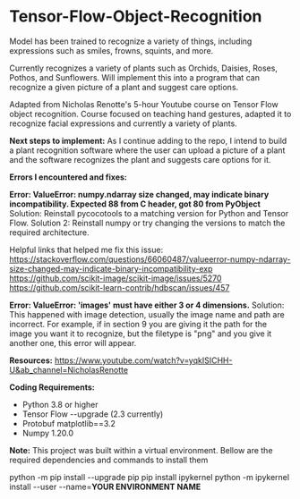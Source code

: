 # Tensor-Flow-Object-Recognition
Model has been trained to recognize a variety of things, including expressions such as smiles, frowns, squints, and more.

Currently recognizes a variety of plants such as Orchids, Daisies, Roses, Pothos, and Sunflowers. Will implement this into a program that can recognize a given picture of a plant and suggest care options.

Adapted from Nicholas Renotte's 5-hour Youtube course on Tensor Flow object recognition. Course focused on teaching hand gestures, adapted it to recognize facial expressions and currently a variety of plants.

**Next steps to implement:**
As I continue adding to the repo, I intend to build a plant recognition software where the user can upload a picture of a plant and the software recognizes the plant and suggests care options for it.

****Errors I encountered and fixes:****

**Error: ValueError: numpy.ndarray size changed, may indicate binary incompatibility. Expected 88 from C header, got 80 from PyObject**
Solution: Reinstall pycocotools to a matching version for Python and Tensor Flow. 
Solution 2: Reinstall numpy or try changing the versions to match the required architecture.

Helpful links that helped me fix this issue:
https://stackoverflow.com/questions/66060487/valueerror-numpy-ndarray-size-changed-may-indicate-binary-incompatibility-exp
https://github.com/scikit-image/scikit-image/issues/5270
https://github.com/scikit-learn-contrib/hdbscan/issues/457


**Error: ValueError: 'images' must have either 3 or 4 dimensions.**
Solution: This happened with image detection, usually the image name and path are incorrect. For example, if in section 9 you are giving it the path for the image you want it to recognize, but the filetype is "png" and you give it another one, this error will appear.


**Resources:**
https://www.youtube.com/watch?v=yqkISICHH-U&ab_channel=NicholasRenotte

**Coding Requirements:**
- Python 3.8 or higher
- Tensor Flow --upgrade (2.3 currently)
- Protobuf matplotlib==3.2
- Numpy 1.20.0

**Note:** This project was built within a virtual environment. Bellow are the required dependencies and commands to install them

python -m pip install --upgrade pip
pip install ipykernel
python -m ipykernel install --user --name=**YOUR ENVIRONMENT NAME**
